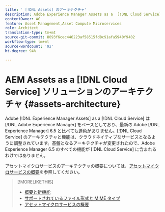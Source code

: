 ```yaml
---
title: ' [!DNL Assets] のアーキテクチャ'
description: Adobe Experience Manager Assets as a  [!DNL Cloud Service] のアーキテクチャ
contentOwner: AG
feature: Asset Management,Asset Compute Microservices
role: Architect
translation-type: tm+mt
source-git-commit: 8093f6cec446223af58515fd8c91afa5940f9402
workflow-type: tm+mt
source-wordcount: '92'
ht-degree: 94%

---
```



# AEM Assets as a [!DNL Cloud Service] ソリューションのアーキテクチャ {#assets-architecture}

Adobe [!DNL Experience Manager Assets] as a [!DNL Cloud Service] は [!DNL Adobe Experience Manager] をベースとしており、最新の Adobe [!DNL Experience Manager] 6.5 と比べても遜色がありません。[!DNL Cloud Service] のアーキテクチャと機能は、クラウドネイティブなサービスとなるように調整されています。基盤となるアーキテクチャが変更されたので、Adobe Experience Manager 6.5 のすべての機能が [!DNL Cloud Service] に含まれるわけではありません。

アセットマイクロサービスのアーキテクチャの概要については、[アセットマイクロサービスの概要](asset-microservices-overview.md#asset-microservices-architecture)を参照してください。

>[!MORELIKETHIS]
>
>* [概要と新機能](/help/assets/overview.md)
>* [サポートされているファイル形式と MIME タイプ](file-format-support.md)
>* [アセットマイクロサービスの概要](asset-microservices-overview.md)

